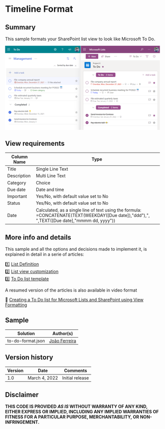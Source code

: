 # Timeline Format

## Summary
This sample formats your SharePoint list view to look like Microsoft To Do.

![screenshot of the sample](./to-do-format.png)


## View requirements

Column Name   |Type
--------------|--------------
Title         | Single Line Text
Description   | Multi Line Text
Category   | Choice
Due date   | Date and time
Important   | Yes/No, with default value set to No
Status   | Yes/No, with default value set to No
Date   | Calculated, as a single line of text using the formula: =CONCATENATE(TEXT(WEEKDAY([Due date]),"ddd"),", ",TEXT([Due date],"mmmm dd, yyyy"))



## More info and details

This sample and all the options and decisions made to implement it, is explained in detail in a serie of articles:    

1️⃣ [List Definition](https://lists.handsontek.net/create-list-using-sharepoint-microsoft-lists-view-formatting-part-1/)  
2️⃣ [List view customization](https://lists.handsontek.net/create-list-using-sharepoint-microsoft-lists-view-formatting-part-2/)  
3️⃣ [To Do list template](https://lists.handsontek.net/create-list-using-sharepoint-microsoft-lists-view-formatting-part-3/)   

A resumed version of the articles is also available in video format

🎥 [Creating a To Do list for Microsoft Lists and SharePoint using View Formatting](https://www.youtube.com/watch?v=Ic5ZdBso3iI)   


## Sample

Solution                        |Author(s)
--------------------------------|---------------------------
to-do-format.json   |[João Ferreira](https://twitter.com/joao12ferreira)



## Version history

Version |Date              |Comments
--------|------------------|--------------------------------
1.0     |March 4, 2022  |Initial release


## Disclaimer
**THIS CODE IS PROVIDED *AS IS* WITHOUT WARRANTY OF ANY KIND, EITHER EXPRESS OR IMPLIED, INCLUDING ANY IMPLIED WARRANTIES OF FITNESS FOR A PARTICULAR PURPOSE, MERCHANTABILITY, OR NON-INFRINGEMENT.**

